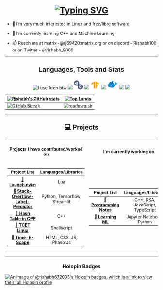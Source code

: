 <h1 align="center">
  <a href="https://git.io/typing-svg"
    ><img
      src="https://readme-typing-svg.demolab.com?font=Fira+Code&size=32&duration=3000&pause=1000&color=FF6E96&center=true&vCenter=true&random=false&width=434&lines=Hi%2C+There;This+is+Rishabh;Nice+To+Meet+You!"
      alt="Typing SVG"
    />
  </a>
</h1>

<!-- prettier-ignore-start -->
- 👀 I’m very much interested in Linux and free/libre software

- 🌱 I’m currently learning C++ and Machine Learning

- 📫 Reach me at matrix -@rj69420:matrix.org or on discord - Rishabh100 or on Twitter - @rishabh_9000

<!-- prettier-ignore-end -->

---

<h2 align="center"> Languages, Tools and Stats </h2>
<p align="center">
  <img
    src="https://img.icons8.com/material-sharp/48/4a90e2/arch-linux.png"
    alt="I use Arch btw"
    width="30"
  />
  <img
    src="https://img.icons8.com/ios-filled/50/4a90e2/c-plus-plus-logo.png"
    width="30"
  />
  <img
    src="https://github.com/Rishabh672003/Rishabh672003/blob/main/assets/icons8-devops-60.png?raw=true"
    width="30"
  />
  <img
    src="https://img.icons8.com/ios-filled/50/4a90e2/python.png"
    width="30"
  />
  <img
    src="https://github.com/Rishabh672003/Rishabh672003/blob/main/assets/icons8-tensorflow-48.png?raw=true"
    width="32"
    height="30"
  />
  <img src="https://img.icons8.com/color/512/lua-language.png" width="30" />
  <img
    src="https://github.com/Rishabh672003/Rishabh672003/blob/main/assets/icons8-docker-48.png?raw=true"
    width="35"
  />
  <img src="https://img.icons8.com/windows/96/fa314a/console.png" width="30" />
  <img src="https://img.icons8.com/ios-filled/50/fa314a/git.png" width="30" />
</p>
<span align="center"> <div align="center"></div></span>

<!-- prettier-ignore-start -->
| [![Rishabh's GitHub stats](https://github-readme-stats-rishabh.vercel.app/api?username=Rishabh672003&custom_title=My%20Github%20Stat's&show_icons=true&theme=dracula&border_radius=10&hide_border=true&bg_color=15,0d1117,1a1b26)](https://github.com/anuraghazra/github-readme-stats)   | [![Top Langs](https://github-readme-stats-rishabh.vercel.app/api/top-langs/?username=Rishabh672003&hide=GLSL,html&theme=dracula&hide_border=true&border_radius=10&bg_color=15,0d1117,1a1b26&show_icons=true&layout=compact)](https://github.com/anuraghazra/github-readme-stats)    |
|--------------- | --------------- |
| [![GitHub Streak](https://rishabh-github-readme-streak-stats.vercel.app?user=Rishabh&theme=dracula&hide_border=true)](https://git.io/streak-stats)   | [![roadmap.sh](https://api.roadmap.sh/v1-badge/wide/64d37d9caa497d7fa51b0608?variant=dark)](https://roadmap.sh)   |
<!-- prettier-ignore-end -->

---

<h2 align="center"> 💻 Projects</h3>

</div>
</span>

<table>
<tr><th><h4 align="center"> Projects I have contributed/worked on </h4> </th><th><h4 align="center"> I'm currently working on</h4></th></tr>
<tr><td>

|                                               Project List                                               |      Languages/Libraries      |
| :------------------------------------------------------------------------------------------------------: | :---------------------------: |
|                      [**🔗 Launch.nvim**](https://github.com/LunarVim/Launch.nvim)                       |              Lua              |
| [**🔗 Stack-Overflow-Label-Predictor**](https://github.com/Rishabh672003/stack-overflow-label-predictor) | Python, Tensorflow, Streamlit |
|              [**🔗 Hash Table in CPP**](https://github.com/Rishabh672003/Hash-Table-in-CPP)              |              C++              |
|                    [**🔗 TCET Linux**](https://github.com/tcet-opensource/tcet-linux)                    |          Shellscript          |
|                     [**🔗 Time-E-Scape**](https://github.com/BitBrigade/Tim-E-Scape)                     |    HTML, CSS, JS, PhasorJs    |

</td><td>

|                                   Project List                                   |       Languages/Libraries        |
| :------------------------------------------------------------------------------: | :------------------------------: |
|  [**🔗 Programming Notes**](https://github.com/Rishabh672003/Programming-Notes)  | C++, DSA, JavaScript, TypeScript |
| [**🔗 Learning ML**](https://github.com/Rishabh672003/Learning-machine-learning) |     Jupyter Notebook, Python     |

</td></tr> </table>

---

<h3 align="center">Holopin Badges</h3>

[![An image of @rishabh672003's Holopin badges, which is a link to view their full Holopin profile](https://holopin.me/rishabh672003)](https://holopin.io/@rishabh672003)

